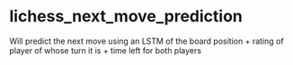# lichess_next_move_prediction
Will predict the next move using an LSTM of the board position + rating of player of whose turn it is + time left for both players
